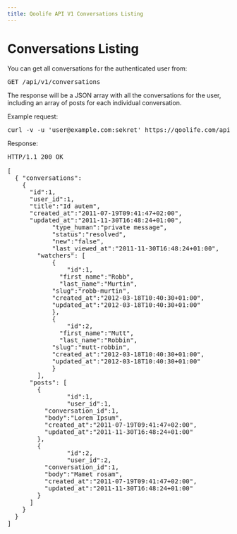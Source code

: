 ```yaml
---
title: Qoolife API V1 Conversations Listing
---
```


# Conversations Listing

You can get all conversations for the authenticated user from:

<pre>
GET /api/v1/conversations
</pre>

The response will be a JSON array with all the conversations for the user, including an array of posts for each individual conversation.

Example request:

<pre class="console">
curl -v -u 'user@example.com:sekret' https://qoolife.com/api/v1/conversations
</pre>

Response:

<pre>
HTTP/1.1 200 OK

[
  { "conversations":
    {
      "id":1,
      "user_id":1,
      "title":"Id autem",
      "created_at":"2011-07-19T09:41:47+02:00",
      "updated_at":"2011-11-30T16:48:24+01:00",
			"type_human":"private message",
			"status":"resolved",
			"new":"false",
			"last_viewed_at":"2011-11-30T16:48:24+01:00",
  		"watchers": [
  			{
  				"id":1,
  			  "first_name":"Robb",
  			  "last_name":"Murtin",
	        "slug":"robb-murtin",
	        "created_at":"2012-03-18T10:40:30+01:00",
	        "updated_at":"2012-03-18T10:40:30+01:00"
  			},
  			{
  				"id":2,
  			  "first_name":"Mutt",
  			  "last_name":"Robbin",
	        "slug":"mutt-robbin",
	        "created_at":"2012-03-18T10:40:30+01:00",
	        "updated_at":"2012-03-18T10:40:30+01:00"
  			}
  		],
      "posts": [
        {
  				"id":1,
  				"user_id":1,
          "conversation_id":1,
          "body":"Lorem Ipsum",
          "created_at":"2011-07-19T09:41:47+02:00",
          "updated_at":"2011-11-30T16:48:24+01:00"
        },
        {
  				"id":2,
  				"user_id":2,
          "conversation_id":1,
          "body":"Mamet rosam",
          "created_at":"2011-07-19T09:41:47+02:00",
          "updated_at":"2011-11-30T16:48:24+01:00"
        }
      ]
    }
  }
]
</pre>
